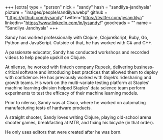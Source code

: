 +++
[extra]
type = "person"
nick = "sandy"
hash = "sandilya-jandhyala"
picture = "images/people/sandilya.webp"
github = "https://github.com/jysandy"
twitter="https://twitter.com/jysandilya"
linkedin="https://www.linkedin.com/in/jysandy/"
goodreads = ""
name = "Sandilya Jandhyala"
+++

<p class="text-black text-base leading-normal  md:text-xl lg:text-xl md:leading-snug font-light pb-4 md:pb-7">
    Sandy has worked professionally with Clojure, ClojureScript, Ruby, Go, Python and JavaScript. Outside of that, he has worked with C# and C++.
</p>
<p class="text-black text-base leading-normal  md:text-xl lg:text-xl md:leading-snug font-light pb-4 md:pb-7">
    A passionate educator, Sandy has conducted workshops and recorded videos to help people upskill on Clojure.
</p>
<p class="text-black text-base leading-normal  md:text-xl lg:text-xl md:leading-snug font-light pb-4 md:pb-7">
    At nilenso, he worked with fintech company Rupeek, delivering business-critical software and introducing best practices that allowed them to deploy with confidence. He has previously worked with Gojek’s ridesharing and growth teams. His work on the multi-variate testing platform at Staples’ machine learning division helped Staples' data science team perform experiments to test the efficacy of their machine learning models.
</p>
<p class="text-black text-base leading-normal  md:text-xl lg:text-xl md:leading-snug font-light pb-4 md:pb-7">
    Prior to nilenso, Sandy was at Cisco, where he worked on automating manufacturing tests of hardware products.
</p>
<p class="text-black text-base leading-normal  md:text-xl lg:text-xl md:leading-snug font-light pb-4 md:pb-7">
    A straight shooter, Sandy loves writing Clojure, playing old-school arena shooter games, breakfasting at MTR, and fixing his bicycle (in that order).
</p>
<p class="text-black text-base leading-normal  md:text-xl lg:text-xl md:leading-snug font-light pb-4 md:pb-7">
    He only uses editors that were created after he was born.
</p>

